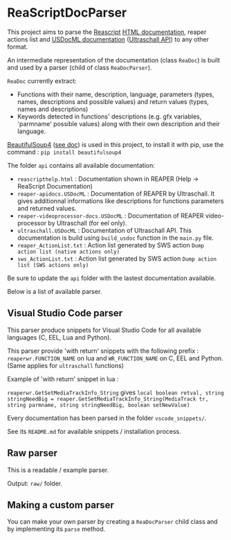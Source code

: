 # ReaScriptDocParser

This project aims to parse the [Reascript](https://www.reaper.fm/sdk/reascript/reascript.php) [HTML documentation](https://www.reaper.fm/sdk/reascript/reascripthelp.html), reaper actions list and [USDocML documentation](https://github.com/Ultraschall/ultraschall-lua-api-for-reaper/tree/master/ultraschall_api/DocsSourcefiles) ([Ultraschall API](https://github.com/Ultraschall/ultraschall-lua-api-for-reaper)) to any other format.

An intermediate representation of the documentation (class `ReaDoc`) 
is built and used by a parser (child of class `ReaDocParser`).

`ReaDoc` currently extract:
- Functions with their name, description, language, parameters (types, names, descriptions and possible values) and return values (types, names and descriptions)
- Keywords detected in functions' descriptions (e.g. gfx variables, 'parmname' possible values) along with their own description and their language.

[BeautifulSoup4](https://www.crummy.com/software/BeautifulSoup/) ([see doc](https://www.crummy.com/software/BeautifulSoup/bs4/doc/)) is used in this project, 
to install it with pip, use the command : `pip install beautifulsoup4`

The folder `api` contains all available documentation:
- `reascripthelp.html` : Documentation shown in REAPER (Help -> ReaScript Documentation)
- `reaper-apidocs.USDocML` : Documentation of REAPER by Ultraschall.
It gives additionnal informations like descriptions for functions parameters and returned values.
- `reaper-videoprocessor-docs.USDocML` : Documentation of REAPER video-processor by Ultraschall (for eel only).
- `ultraschall.USDocML` : Documentation of Ultraschall API. This documentation is build using `build_usdoc` function in the `main.py` file.
- `reaper_ActionList.txt` : Action list generated by SWS action `Dump action list (native actions only)`
- `sws_ActionList.txt` : Action list generated by SWS action `Dump action list (SWS actions only)` 

Be sure to update the `api` folder with the lastest documentation available.

Below is a list of available parser.

## Visual Studio Code parser

This parser produce snippets for Visual Studio Code for all available languages (C, EEL, Lua and Python).

This parser provide 'with return' snippets with the following prefix : 
`reaperwr.FUNCTION_NAME` on lua and `WR_FUNCTION_NAME` on C, EEL and Python.
(Same applies for `ultraschall` functions)

Example of 'with return' snippet in lua : 

`reaperwr.GetSetMediaTrackInfo_String` gives 
`local boolean retval, string stringNeedBig = reaper.GetSetMediaTrackInfo_String(MediaTrack tr, string parmname, string stringNeedBig, boolean setNewValue)`

Every documentation has been parsed in the folder `vscode_snippets/`.

See its `README.md` for available snippets / installation process.

## Raw parser

This is a readable / example parser.

Output: `raw/` folder.

## Making a custom parser

You can make your own parser by creating a `ReaDocParser` child class and 
by implementing its `parse` method.
